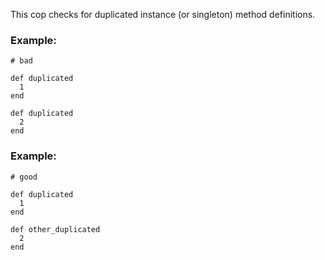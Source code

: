This cop checks for duplicated instance (or singleton) method
definitions.

### Example:

    # bad

    def duplicated
      1
    end

    def duplicated
      2
    end

### Example:

    # good

    def duplicated
      1
    end

    def other_duplicated
      2
    end